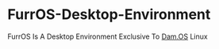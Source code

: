 # FurrOS-Desktop-Environment
FurrOS Is A Desktop Environment Exclusive To [Dam.OS](https://github.com/SMGXSCRIPTS/Dam.OS) Linux

